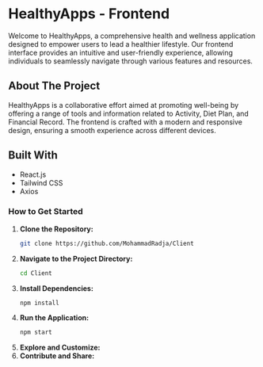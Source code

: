 # HealthyApps - Frontend
Welcome to HealthyApps, a comprehensive health and wellness application designed to empower users to lead a healthier lifestyle. Our frontend interface provides an intuitive and user-friendly experience, allowing individuals to seamlessly navigate through various features and resources.

## About The Project
HealthyApps is a collaborative effort aimed at promoting well-being by offering a range of tools and information related to Activity, Diet Plan, and Financial Record. The frontend is crafted with a modern and responsive design, ensuring a smooth experience across different devices.

## Built With
- React.js
- Tailwind CSS
- Axios



### How to Get Started
1. **Clone the Repository:**
   ```bash
   git clone https://github.com/MohammadRadja/Client
2. **Navigate to the Project Directory:**
   ```bash
   cd Client
3. **Install Dependencies:**
   ```bash
   npm install
4. **Run the Application:**
   ```bash
   npm start
5. **Explore and Customize:**
6. **Contribute and Share:**
